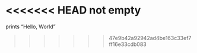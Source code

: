 <<<<<<< HEAD
not empty
=======
 prints “Hello, World”
>>>>>>> 47e9b42a92942ad4be163c33ef7ff16e33cdb083
